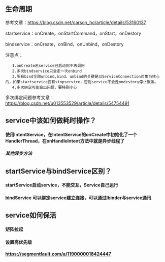 ## 生命周期
参考文章：https://blog.csdn.net/carson_ho/article/details/53160137

startservice：onCreate，onStartCommand，onStart，onDestory

bindservice：onCreate，onBind，onUnbind，onDestory

注意点：   
       
       1.onCreate若service已启动则不再调用
       2.多次bindservice只会走一次onbind
       3.所有bind全部unbind,bind、unbind的关键是以ServiceConnection对象为核心的，如果startservice要有stopservice，否则service不会走ondestory停止服务。
       4.多次绑定可能会出问题，要特别小心
       
多次绑定问题参考文章：https://blog.csdn.net/u013553529/article/details/54754491
## service中该如何做耗时操作？
#### 使用IntentService，在IntentService的onCreate中初始化了一个HandlerThread，在onHandleIntent方法中就是异步线程了
##### 其他异步方法
## startService与bindService区别？
#### startService启动service，不能交互，Service自己运行
#### bindService 可以绑定service建立连接，可以通过Ibinder与service通讯
## service如何保活
#### 矩阵拉起
#### <intent-filter android:priority="1000">设置高优先级
#### https://segmentfault.com/a/1190000018424447
